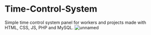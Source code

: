 # Time-Control-System
Simple time control system panel for workers and projects made with HTML, CSS, JS, PHP and MySQL.
![unnamed](https://github.com/Jonybtw/Time-Control-System/assets/84144569/d31bae2d-34ce-4d8f-9b71-67d321003c6a)
